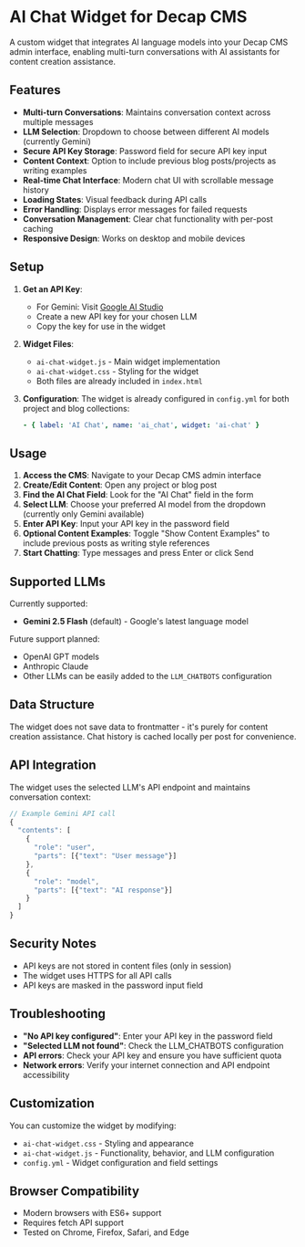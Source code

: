 # AI Chat Widget for Decap CMS

A custom widget that integrates AI language models into your Decap CMS admin interface, enabling multi-turn conversations with AI assistants for content creation assistance.

## Features

- **Multi-turn Conversations**: Maintains conversation context across multiple messages
- **LLM Selection**: Dropdown to choose between different AI models (currently Gemini)
- **Secure API Key Storage**: Password field for secure API key input
- **Content Context**: Option to include previous blog posts/projects as writing examples
- **Real-time Chat Interface**: Modern chat UI with scrollable message history
- **Loading States**: Visual feedback during API calls
- **Error Handling**: Displays error messages for failed requests
- **Conversation Management**: Clear chat functionality with per-post caching
- **Responsive Design**: Works on desktop and mobile devices

## Setup

1. **Get an API Key**:
   - For Gemini: Visit [Google AI Studio](https://makersuite.google.com/app/apikey)
   - Create a new API key for your chosen LLM
   - Copy the key for use in the widget

2. **Widget Files**:
   - `ai-chat-widget.js` - Main widget implementation
   - `ai-chat-widget.css` - Styling for the widget
   - Both files are already included in `index.html`

3. **Configuration**:
   The widget is already configured in `config.yml` for both project and blog collections:
   ```yaml
   - { label: 'AI Chat', name: 'ai_chat', widget: 'ai-chat' }
   ```

## Usage

1. **Access the CMS**: Navigate to your Decap CMS admin interface
2. **Create/Edit Content**: Open any project or blog post
3. **Find the AI Chat Field**: Look for the "AI Chat" field in the form
4. **Select LLM**: Choose your preferred AI model from the dropdown (currently only Gemini available)
5. **Enter API Key**: Input your API key in the password field
6. **Optional Content Examples**: Toggle "Show Content Examples" to include previous posts as writing style references
7. **Start Chatting**: Type messages and press Enter or click Send

## Supported LLMs

Currently supported:
- **Gemini 2.5 Flash** (default) - Google's latest language model

Future support planned:
- OpenAI GPT models
- Anthropic Claude
- Other LLMs can be easily added to the `LLM_CHATBOTS` configuration

## Data Structure

The widget does not save data to frontmatter - it's purely for content creation assistance. Chat history is cached locally per post for convenience.

## API Integration

The widget uses the selected LLM's API endpoint and maintains conversation context:

```javascript
// Example Gemini API call
{
  "contents": [
    {
      "role": "user",
      "parts": [{"text": "User message"}]
    },
    {
      "role": "model",
      "parts": [{"text": "AI response"}]
    }
  ]
}
```

## Security Notes

- API keys are not stored in content files (only in session)
- The widget uses HTTPS for all API calls
- API keys are masked in the password input field

## Troubleshooting

- **"No API key configured"**: Enter your API key in the password field
- **"Selected LLM not found"**: Check the LLM_CHATBOTS configuration
- **API errors**: Check your API key and ensure you have sufficient quota
- **Network errors**: Verify your internet connection and API endpoint accessibility

## Customization

You can customize the widget by modifying:
- `ai-chat-widget.css` - Styling and appearance
- `ai-chat-widget.js` - Functionality, behavior, and LLM configuration
- `config.yml` - Widget configuration and field settings

## Browser Compatibility

- Modern browsers with ES6+ support
- Requires fetch API support
- Tested on Chrome, Firefox, Safari, and Edge
